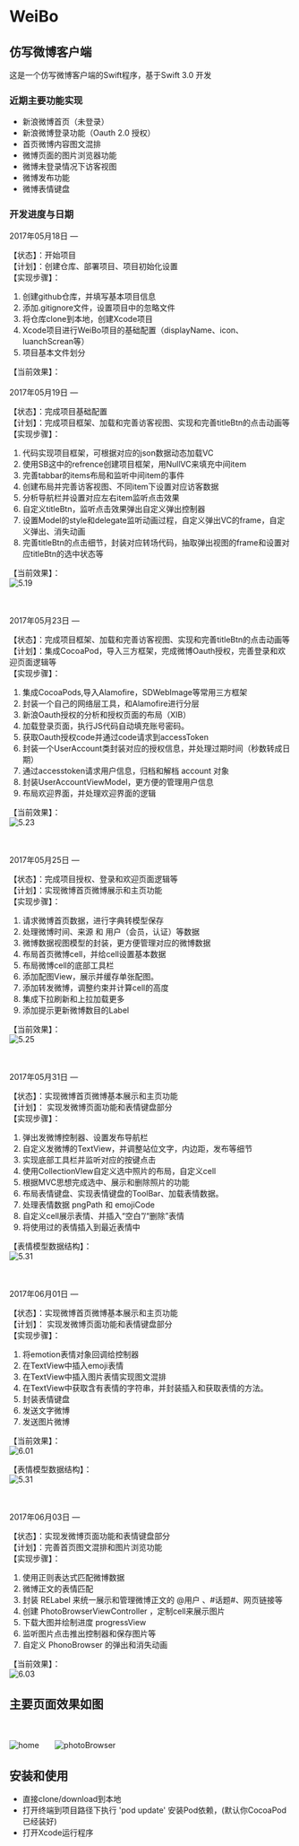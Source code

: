 # WeiBo

## 仿写微博客户端

这是一个仿写微博客户端的Swift程序，基于Swift 3.0 开发

### 近期主要功能实现

- 新浪微博首页（未登录）
- 新浪微博登录功能（Oauth 2.0 授权）
- 首页微博内容图文混排
- 微博页面的图片浏览器功能
- 微博未登录情况下访客视图
- 微博发布功能
- 微博表情键盘

### 开发进度与日期

2017年05月18日 — 

【状态】：开始项目 <br>
【计划】：创建仓库、部署项目、项目初始化设置 <br>
【实现步骤】：<br>

1. 创建github仓库，并填写基本项目信息
2. 添加.gitignore文件，设置项目中的忽略文件
3. 将仓库clone到本地，创建Xcode项目
4. Xcode项目进行WeiBo项目的基础配置（displayName、icon、luanchScrean等）
5. 项目基本文件划分

【当前效果】：
<br><br>
2017年05月19日 — 

【状态】：完成项目基础配置 <br>
【计划】：完成项目框架、加载和完善访客视图、实现和完善titleBtn的点击动画等 <br>
【实现步骤】：<br>

1. 代码实现项目框架，可根据对应的json数据动态加载VC
2. 使用SB这中的refrence创建项目框架，用NullVC来填充中间item
3. 完善tabbar的items布局和监听中间item的事件
4. 创建布局并完善访客视图、不同item下设置对应访客数据
5. 分析导航栏并设置对应左右item监听点击效果
6. 自定义titleBtn，监听点击效果弹出自定义弹出控制器
7. 设置Model的style和delegate监听动画过程，自定义弹出VC的frame，自定义弹出、消失动画
8. 完善titleBtn的点击细节，封装对应转场代码，抽取弹出视图的frame和设置对应titleBtn的选中状态等

【当前效果】：<br>
![5.19](http://oozx6yayl.bkt.clouddn.com/5.19WeiBo.gif)

<br><br>
2017年05月23日 — 

【状态】：完成项目框架、加载和完善访客视图、实现和完善titleBtn的点击动画等 <br>
【计划】：集成CocoaPod，导入三方框架，完成微博Oauth授权，完善登录和欢迎页面逻辑等 <br>
【实现步骤】：<br>

1. 集成CocoaPods,导入Alamofire，SDWebImage等常用三方框架
2. 封装一个自己的网络层工具，和Alamofire进行分层
3. 新浪Oauth授权的分析和授权页面的布局（XIB）
4. 加载登录页面，执行JS代码自动填充账号密码。
5. 获取Oauth授权code并通过code请求到accessToken
6. 封装一个UserAccount类封装对应的授权信息，并处理过期时间（秒数转成日期）
7. 通过accesstoken请求用户信息，归档和解档 account 对象
8. 封装UserAccountViewModel，更方便的管理用户信息
9. 布局欢迎界面，并处理欢迎界面的逻辑

【当前效果】：<br>
![5.23](http://oozx6yayl.bkt.clouddn.com/5.23WeiBo.gif)

<br><br>
2017年05月25日 — 

【状态】：完成项目授权、登录和欢迎页面逻辑等 <br>
【计划】：实现微博首页微博展示和主页功能 <br>
【实现步骤】：<br>

1. 请求微博首页数据，进行字典转模型保存
2. 处理微博时间、来源 和 用户（会员，认证）等数据
3. 微博数据视图模型的封装，更方便管理对应的微博数据
4. 布局首页微博cell，并给cell设置基本数据
5. 布局微博cell的底部工具栏
6. 添加配图View，展示并缓存单张配图。
7. 添加转发微博，调整约束并计算cell的高度
8. 集成下拉刷新和上拉加载更多
9. 添加提示更新微博数目的Label

【当前效果】：<br>
![5.25](http://oozx6yayl.bkt.clouddn.com/5.25WeiBo2.gif)

<br><br>
2017年05月31日 — 

【状态】：实现微博首页微博基本展示和主页功能 <br>
【计划】： 实现发微博页面功能和表情键盘部分<br>
【实现步骤】：<br>

1. 弹出发微博控制器、设置发布导航栏
2. 自定义发微博的TextView，并调整站位文字，内边距，发布等细节
3. 实现底部工具栏并监听对应的按键点击
4. 使用CollectionVIew自定义选中照片的布局，自定义cell
5. 根据MVC思想完成选中、展示和删除照片的功能
6. 布局表情键盘、实现表情键盘的ToolBar、加载表情数据。
7. 处理表情数据 pngPath 和 emojiCode
8. 自定义cell展示表情、并插入“空白”/“删除”表情
9. 将使用过的表情插入到最近表情中


【表情模型数据结构】：<br>
![5.31](http://oozx6yayl.bkt.clouddn.com/5.31WeiBo.jpeg)

<br><br>
2017年06月01日 — 

【状态】：实现微博首页微博基本展示和主页功能 <br>
【计划】： 实现发微博页面功能和表情键盘部分<br>
【实现步骤】：<br>

1. 将emotion表情对象回调给控制器
2. 在TextView中插入emoji表情
3. 在TextView中插入图片表情实现图文混排
4. 在TextView中获取含有表情的字符串，并封装插入和获取表情的方法。
5. 封装表情键盘
6. 发送文字微博
7. 发送图片微博

【当前效果】：<br>
![6.01](http://oozx6yayl.bkt.clouddn.com/6.01WeiBo.gif)



【表情模型数据结构】：<br>
![5.31](http://oozx6yayl.bkt.clouddn.com/5.31WeiBo.jpeg)

<br><br>
2017年06月03日 — 

【状态】：实现发微博页面功能和表情键盘部分 <br>
【计划】：完善首页图文混排和图片浏览功能 <br>
【实现步骤】：<br>

1. 使用正则表达式匹配微博数据
2. 微博正文的表情匹配
3. 封装 RELabel 来统一展示和管理微博正文的 @用户 、#话题#、网页链接等
4. 创建 PhotoBrowserViewController ，定制cell来展示图片
5. 下载大图并绘制进度 progressView
6. 监听图片点击推出控制器和保存图片等
7. 自定义 PhonoBrowser 的弹出和消失动画

【当前效果】：<br>
![6.03](http://oozx6yayl.bkt.clouddn.com/6.03WeiBo.gif)


## 主要页面效果如图

<br><br>
![home](http://oozx6yayl.bkt.clouddn.com/6.03WeiBo_home.png)&emsp;&emsp;![photoBrowser](http://oozx6yayl.bkt.clouddn.com/6.03WeiBo_photoBrowser.compose.png)


## 安装和使用

- 直接clone/download到本地
- 打开终端到项目路径下执行 'pod update' 安装Pod依赖，(默认你CocoaPod已经装好)
- 打开Xcode运行程序


